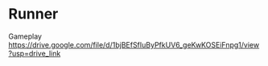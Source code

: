 # Runner

Gameplay
https://drive.google.com/file/d/1bjBEfSfIuByPfkUV6_geKwKOSEiFnpg1/view?usp=drive_link
